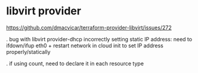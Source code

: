 libvirt provider
================
https://github.com/dmacvicar/terraform-provider-libvirt/issues/272

. bug with libvirt provider-dhcp incorrectly setting static IP address: need to ifdown/ifup eth0 + restart network in cloud init to set IP address properly/statically

. if using count, need to declare it in each resource type
